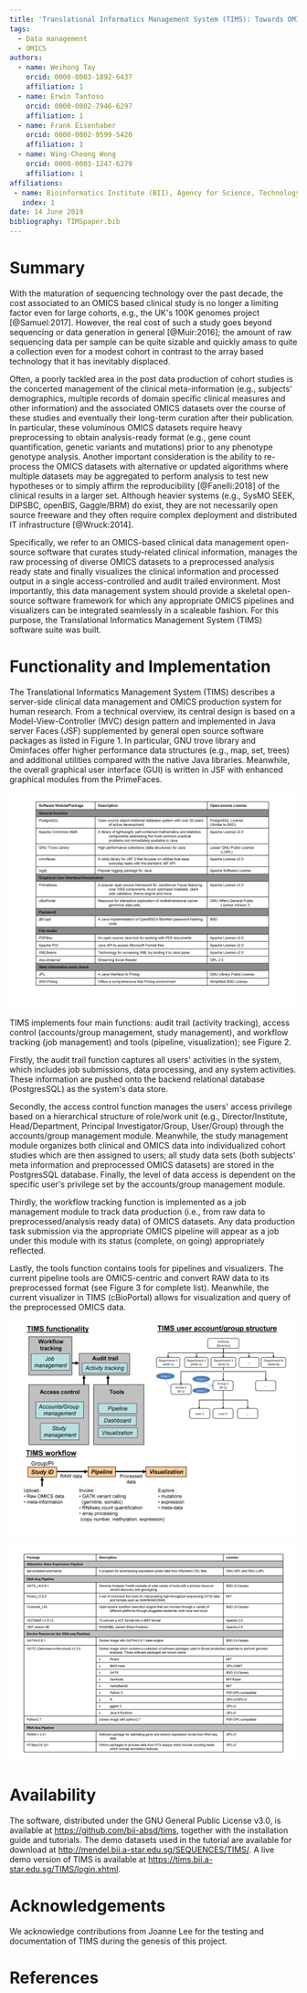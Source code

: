 ```yaml
---
title: 'Translational Informatics Management System (TIMS): Towards OMICS based clinical data management for long term curation of clinical studies'
tags:
  - Data management
  - OMICS
authors:
  - name: Weihong Tay
    orcid: 0000-0003-1892-6437
    affiliation: 1
  - name: Erwin Tantoso
    orcid: 0000-0002-7946-6297
    affiliation: 1
  - name: Frank Eisenhaber
    orcid: 0000-0002-9599-5420
    affiliation: 1
  - name: Wing-Cheong Wong
    orcid: 0000-0003-1247-6279
    affiliation: 1
affiliations:
 - name: Bioinformatics Institute (BII), Agency for Science, Technology and Research  (A*STAR)
   index: 1
date: 14 June 2019
bibliography: TIMSpaper.bib
---
```


# Summary

With the maturation of sequencing technology over the past decade, the cost  associated to an OMICS based clinical study is no longer a limiting factor even for large cohorts, e.g., the UK's 100K genomes project [@Samuel:2017]. However, the real cost of such a study goes beyond sequencing or data generation in general [@Muir:2016]; the amount of raw sequencing data per sample can be quite sizable and quickly amass to quite a collection even for a modest cohort in contrast to the 
array based technology that it has inevitably displaced.

Often, a poorly tackled area in the post data production of cohort studies is the concerted management of the clinical meta-information (e.g., subjects' demographics, multiple records of domain specific clinical measures and other information) and the associated OMICS datasets over the course of these studies and eventually their long-term curation after their publication. In particular, these voluminous OMICS datasets require heavy preprocessing to obtain analysis-ready format (e.g., gene count quantification, genetic variants and mutations) prior to any phenotype genotype analysis. Another important consideration is the ability to re-process the OMICS datasets with alternative or updated algorithms where multiple datasets may be aggregated to perform analysis to test new hypotheses or to simply affirm the reproducibility [@Fanelli:2018] of the clinical results in a larger set. Although heavier systems (e.g., SysMO SEEK, DIPSBC, openBIS, Gaggle/BRM) do exist, they are not necessarily open source freeware and they often require complex deployment and distributed IT infrastructure [@Wruck:2014].

Specifically, we refer to an OMICS-based clinical data management open-source software that curates study-related clinical information, manages the raw processing of diverse OMICS datasets to a preprocessed analysis ready state and finally visualizes the clinical information and processed output in a single access-controlled and audit trailed environment. Most importantly, this data management system should provide a skeletal open-source software framework for which any appropriate OMICS pipelines and visualizers can be integrated seamlessly in a scaleable fashion. For this purpose, the Translational Informatics Management System (TIMS) software suite was built.

# Functionality and Implementation

The Translational Informatics Management System (TIMS) describes a server-side clinical data management and OMICS production system for human research. From a technical overview, its central design is based on a Model-View-Controller (MVC) design pattern and implemented in Java server Faces (JSF) supplemented by general open source software packages as listed in Figure 1. In particular, GNU trove library and Ominfaces offer higher performance data structures (e.g., map, set, trees) and additional utilities compared with the native Java libraries. Meanwhile, the overall graphical user interface (GUI) is written in JSF with enhanced graphical modules from the PrimeFaces.

![Figure 1. Java libraries used in TIMS ](TIMS-Table-Figure1.png)

TIMS implements four main functions: audit trail (activity tracking), access control (accounts/group management, study management), and workflow tracking (job management) and tools (pipeline, visualization); see Figure 2.

Firstly, the audit trail function captures all users' activities in the system, which includes job submissions, data processing, and any system activities. These information are pushed onto the backend relational database (PostgresSQL) as the system's data store.

Secondly, the access control function manages the users' access privilege based on a hierarchical structure of role/work unit (e.g., Director/Institute, Head/Department, Principal Investigator/Group, User/Group) through the accounts/group management module. Meanwhile, the study management module organizes both clinical and OMICS data into individualized cohort studies which are then assigned to users; all study data sets (both subjects' meta information and preprocessed OMICS datasets) are stored in the PostgresSQL database. Finally, the level of data access is dependent on the specific user's privilege set by the accounts/group management module.

Thirdly, the workflow tracking function is implemented as a job management module to track data production (i.e., from raw data to preprocessed/analysis ready data) of OMICS datasets. Any data production task submission via the appropriate OMICS pipeline will appear as a job under this module with its status (complete, on going) appropriately reflected.

Lastly, the tools function contains tools for pipelines and visualizers. The current pipeline tools are OMICS-centric and convert RAW data to its preprocessed format (see Figure 3 for complete list). Meanwhile, the current visualizer in TIMS (cBioPortal) allows for visualization and query of the preprocessed OMICS data.

![Figure 2. TIMS functionality, workflow and user/group structure](TIMS-figure.png)

![Figure 3. OMICS pipeline tools available in TIMS](TIMS-Table-Figure2.png)

# Availability

The software, distributed under the GNU General Public License v3.0, is available at https://github.com/bii-absd/tims, together with the installation guide and tutorials. The demo datasets used in the tutorial are available for download at http://mendel.bii.a-star.edu.sg/SEQUENCES/TIMS/. A live demo version of TIMS is available at https://tims.bii.a-star.edu.sg/TIMS/login.xhtml.

# Acknowledgements

We acknowledge contributions from Joanne Lee for the testing and documentation of TIMS during the genesis of this project.

# References
